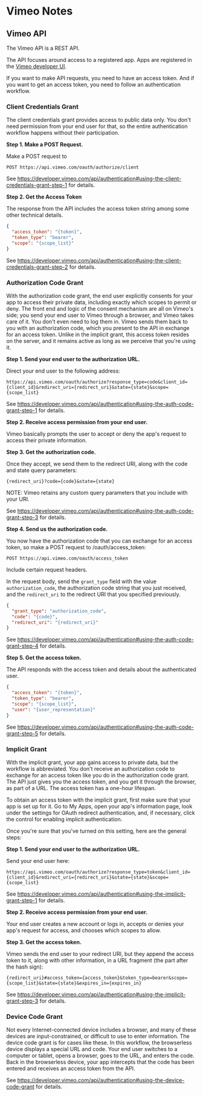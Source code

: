 # Vimeo Notes


## Vimeo API

The Vimeo API is a REST API.

The API focuses around access to a registered app. Apps are registered in the [Vimeo developer UI](https://developer.vimeo.com/apps).

If you want to make API requests, you need to have an access token. And if you want to get an access token, you need to follow an authentication workflow.

### Client Credentials Grant

The client credentials grant provides access to public data only. You don't need permission from your end user for that, so the entire authentication workflow happens without their participation.

**Step 1. Make a POST Request.**

Make a POST request to 
```
POST https://api.vimeo.com/oauth/authorize/client
```

See https://developer.vimeo.com/api/authentication#using-the-client-credentials-grant-step-1 for details.

**Step 2. Get the Access Token**

The response from the API includes the access token string among some other technical details.
```json
{
  "access_token": "{token}",
  "token_type": "bearer",
  "scope": "{scope_list}"
}
```

See https://developer.vimeo.com/api/authentication#using-the-client-credentials-grant-step-2 for details.

### Authorization Code Grant

With the authorization code grant, the end user explicitly consents for your app to access their private data, including exactly which scopes to permit or deny. The front end and logic of the consent mechanism are all on Vimeo's side; you send your end user to Vimeo through a browser, and Vimeo takes care of it. You don't even need to log them in. Vimeo sends them back to you with an authorization code, which you present to the API in exchange for an access token. Unlike in the implicit grant, this access token resides on the server, and it remains active as long as we perceive that you're using it.

**Step 1. Send your end user to the authorization URL.**

Direct your end user to the following address:

```
https://api.vimeo.com/oauth/authorize?response_type=code&client_id={client_id}&redirect_uri={redirect_uri}&state={state}&scope={scope_list}
```

See https://developer.vimeo.com/api/authentication#using-the-auth-code-grant-step-1 for details.

**Step 2. Receive access permission from your end user.**

Vimeo basically prompts the user to accept or deny the app's request to access their private information.

**Step 3. Get the authorization code.**

Once they accept, we send them to the redirect URI, along with the code and state query parameters:

```
{redirect_uri}?code={code}&state={state}
```

NOTE: Vimeo retains any custom query parameters that you include with your URI.

See https://developer.vimeo.com/api/authentication#using-the-auth-code-grant-step-3 for details.

**Step 4. Send us the authorization code.**

You now have the authorization code that you can exchange for an access token, so make a POST request to /oauth/access_token:

```
POST https://api.vimeo.com/oauth/access_token
```

Include certain request headers.

In the request body, send the `grant_type` field with the value `authorization_code`, the authorization code string that you just received, and the `redirect_uri` to the redirect URI that you specified previously.

```json
{
  "grant_type": "authorization_code",
  "code": "{code}",
  "redirect_uri": "{redirect_uri}"
}
```

See https://developer.vimeo.com/api/authentication#using-the-auth-code-grant-step-4 for details.

**Step 5. Get the access token.**

The API responds with the access token and details about the authenticated user.

```json
{
  "access_token": "{token}",
  "token_type": "bearer",
  "scope": "{scope_list}",
  "user": "{user_representation}"
}
```

See https://developer.vimeo.com/api/authentication#using-the-auth-code-grant-step-5 for details.

### Implicit Grant

With the implicit grant, your app gains access to private data, but the workflow is abbreviated. You don't receive an authorization code to exchange for an access token like you do in the authorization code grant. The API just gives you the access token, and you get it through the browser, as part of a URL. The access token has a one-hour lifespan.

To obtain an access token with the implicit grant, first make sure that your app is set up for it. Go to My Apps, open your app's information page, look under the settings for OAuth redirect authentication, and, if necessary, click the control for enabling implicit authentication.

Once you're sure that you've turned on this setting, here are the general steps:

**Step 1. Send your end user to the authorization URL.**

Send your end user here:

```
https://api.vimeo.com/oauth/authorize?response_type=token&client_id={client_id}&redirect_uri={redirect_uri}&state={state}&scope={scope_list}
```

See https://developer.vimeo.com/api/authentication#using-the-implicit-grant-step-1 for details.

**Step 2. Receive access permission from your end user.**

Your end user creates a new account or logs in, accepts or denies your app's request for access, and chooses which scopes to allow.

**Step 3. Get the access token.**

Vimeo sends the end user to your redirect URI, but they append the access token to it, along with other information, in a URL fragment (the part after the hash sign):

```
{redirect_uri}#access_token={access_token}&token_type=bearer&scope={scope_list}&state={state}&expires_in={expires_in}
```

See https://developer.vimeo.com/api/authentication#using-the-implicit-grant-step-3 for details.

### Device Code Grant

Not every Internet-connected device includes a browser, and many of these devices are input-constrained, or difficult to use to enter information. The device code grant is for cases like these. In this workflow, the browserless device displays a special URL and code. Your end user switches to a computer or tablet, opens a browser, goes to the URL, and enters the code. Back in the browserless device, your app intercepts that the code has been entered and receives an access token from the API.

See https://developer.vimeo.com/api/authentication#using-the-device-code-grant for details.
